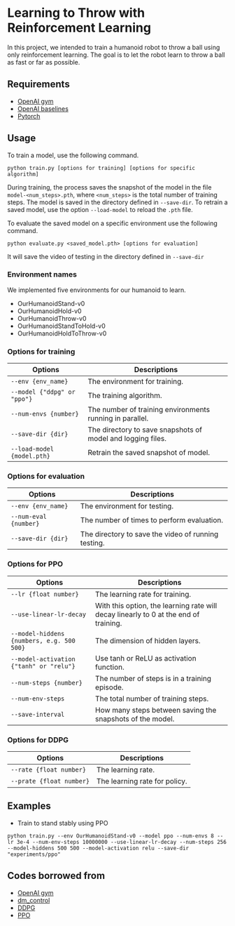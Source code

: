 # Learning to Throw with Reinforcement Learning
In this project, we intended to train a humanoid robot to throw a ball using only reinforcement learning. The goal is to let the robot learn to throw a ball as fast or far as possible.

## Requirements
* [OpenAI gym](https://github.com/openai/gym)
* [OpenAI baselines](https://github.com/openai/baselines)
* [Pytorch](https://pytorch.org/)

## Usage
To train a model, use the following command.
```
python train.py [options for training] [options for specific algorithm]
```
During training, the process saves the snapshot of the model in the file `model-<num_steps>.pth`, where `<num_steps>` is the total number of training steps.  The model is saved in the directory defined in `--save-dir`. To retrain a saved model, use the option `--load-model` to reload the `.pth` file.


To evaluate the saved model on a specific environment use the following command.
```
python evaluate.py <saved_model.pth> [options for evaluation]
```
It will save the video of testing in the directory defined in `--save-dir`

### Environment names
We implemented five environments for our humanoid to learn.

* OurHumanoidStand-v0
* OurHumanoidHold-v0
* OurHumanoidThrow-v0
* OurHumanoidStandToHold-v0
* OurHumanoidHoldToThrow-v0
 
### Options for training
|Options | Descriptions |
|---|---|
|`--env {env_name}`| The environment for training.|
|`--model {"ddpg" or "ppo"}`| The training algorithm.|
|`--num-envs {number}`| The number of training environments running in parallel.|
|`--save-dir {dir}` | The directory to save snapshots of model and logging files.|
|`--load-model {model.pth}`| Retrain the saved snapshot of model.|

### Options for evaluation
|Options | Descriptions |
|---|---|
|`--env {env_name}`| The environment for testing.|
|`--num-eval {number}`| The number of times to perform evaluation.|
|`--save-dir {dir}` | The directory to save the video of running testing.|

### Options for PPO
|Options | Descriptions |
|---|---|
|`--lr {float number}`| The learning rate for training.|
|`--use-linear-lr-decay`| With this option, the learning rate will decay linearly to 0 at the end of training.|
|`--model-hiddens {numbers, e.g. 500 500}`| The dimension of hidden layers.|
|`--model-activation {"tanh" or "relu"}` | Use tanh or ReLU as activation function.|
|`--num-steps {number}`| The number of steps is in a training episode.|
|`--num-env-steps`|The total number of training steps.|
|`--save-interval`| How many steps between saving the snapshots of the model.|

### Options for DDPG
|Options| Descriptions|
|---|---|
|`--rate {float number}`| The learning rate.|
|`--prate {float number}`| The learning rate for policy.|

## Examples
* Train to stand stably using PPO
```
python train.py --env OurHumanoidStand-v0 --model ppo --num-envs 8 --lr 3e-4 --num-env-steps 10000000 --use-linear-lr-decay --num-steps 256 --model-hiddens 500 500 --model-activation relu --save-dir "experiments/ppo"
```


## Codes borrowed from
* [OpenAI gym](https://github.com/openai/gym)
* [dm_control](https://github.com/deepmind/dm_control)
* [DDPG](https://github.com/ghliu/pytorch-ddpg)
* [PPO](https://github.com/ikostrikov/pytorch-a2c-ppo-acktr-gail)
